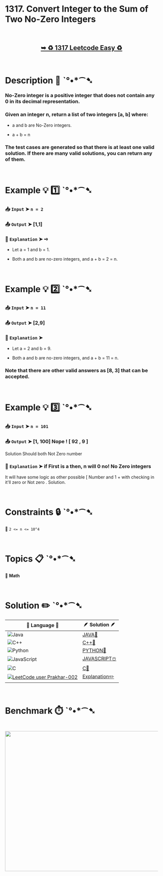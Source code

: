 # 1317. Convert Integer to the Sum of Two No-Zero Integers

</br>

<h2 align="center"> 

<a href="https://leetcode.com/problems/convert-integer-to-the-sum-of-two-no-zero-integers/?envType=daily-question&envId=2025-09-08"><strong>➥ ♻️ 1317 Leetcode Easy ♻️ </strong></a>
</h2>

</br>

# Description 📜 ˋ°•*⁀➷

### No-Zero integer is a positive integer that does not contain any 0 in its decimal representation.

### Given an integer n, return a list of two integers [a, b] where:

- a and b are No-Zero integers.

- a + b = n

### The test cases are generated so that there is at least one valid solution. If there are many valid solutions, you can return any of them.

</br>

# Example 💡 1️⃣ ˋ°•*⁀➷

  ### 📥 `Input`  ➤ `n = 2`

  ### 📤 `Output`  ➤ [1,1]

  ### 🔦 `Explanation`  ➤ ➺
  
  - Let a = 1 and b = 1.
  
  - Both a and b are no-zero integers, and a + b = 2 = n.

</br>

# Example 💡 2️⃣ ˋ°•*⁀➷

  ### 📥 `Input` ➤ `n = 11`

  ### 📤 `Output`  ➤ [2,9]

  ### 🔦 `Explanation` ➤

  - Let a = 2 and b = 9.

  - Both a and b are no-zero integers, and a + b = 11 = n.

  ### Note that there are other valid answers as [8, 3] that can be accepted.

</br>

# Example 💡 3️⃣ ˋ°•*⁀➷

  ### 📥 `Input` ➤ `n = 101`

  ### 📤 `Output`  ➤ [1, 100] Nope ! [ 92 , 9 ]
  Solution Should both Not Zero number

  ### 🔦 `Explanation`  ➤ if First is a then, n will 0 no! No Zero integers

  It will have some logic as other possible [ Number and 1  + with checking in it'll zero or  Not zero . Solution.

</br>

# Constraints 🔒 ˋ°•*⁀➷

🔹 `2 <= n <= 10^4` </br>

</br>

# Topics 📋 ˋ°•*⁀➷

🔸 **Math** </br>

</br>

# Solution ✏️ ˋ°•*⁀➷

| 📒 Language 📒  | 🪶 Solution 🪶 |
| ------------- | ------------- |
|  ![Java](https://img.shields.io/badge/java-%23ED8B00.svg?style=for-the-badge&logo=openjdk&logoColor=white)  | [JAVA🍁]() |
|  ![C++](https://img.shields.io/badge/c++-%2300599C.svg?style=for-the-badge&logo=c%2B%2B&logoColor=white)  | [C++🎲]()  |
|  ![Python](https://img.shields.io/badge/python-3670A0?style=for-the-badge&logo=python&logoColor=ffdd54)    | [PYTHON🍰]() |
| ![JavaScript](https://img.shields.io/badge/javascript-%23323330.svg?style=for-the-badge&logo=javascript&logoColor=%23F7DF1E)   | [JAVASCRIPT☃️]() |
|   ![C](https://img.shields.io/badge/c-%2300599C.svg?style=for-the-badge&logo=c&logoColor=white)   | [C💖]()  |
| [![LeetCode user Prakhar-002](https://img.shields.io/badge/dynamic/json?style=for-the-badge&labelColor=black&color=%23ffa116&label=Solved&query=solvedOverTotal&url=https%3A%2F%2Fleetcode-badge.vercel.app%2Fapi%2Fusers%2FPrakhar-002&logo=leetcode&logoColor=yellow)](https://leetcode.com/Prakhar-002/)  | [Explanation✏️]() |

</br>

# Benchmark ⏱️ ˋ°•*⁀➷

<h1  align="center" >

<img src ="" width = "700px" height="462px" />

</h1>
